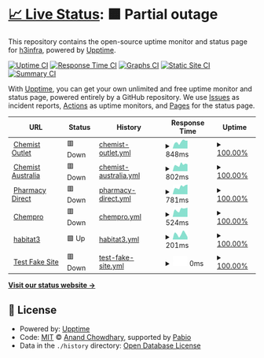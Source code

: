 # [📈 Live Status](https://h3infra.github.io/h3.upptime-monitor): <!--live status--> **🟧 Partial outage**

This repository contains the open-source uptime monitor and status page for [h3infra](https://h3infra.github.io/h3.upptime-monitor), powered by [Upptime](https://github.com/upptime/upptime).

[![Uptime CI](https://github.com/h3infra/h3.upptime-monitor/workflows/Uptime%20CI/badge.svg)](https://github.com/h3infra/h3.upptime-monitor/actions?query=workflow%3A%22Uptime+CI%22)
[![Response Time CI](https://github.com/h3infra/h3.upptime-monitor/workflows/Response%20Time%20CI/badge.svg)](https://github.com/h3infra/h3.upptime-monitor/actions?query=workflow%3A%22Response+Time+CI%22)
[![Graphs CI](https://github.com/h3infra/h3.upptime-monitor/workflows/Graphs%20CI/badge.svg)](https://github.com/h3infra/h3.upptime-monitor/actions?query=workflow%3A%22Graphs+CI%22)
[![Static Site CI](https://github.com/h3infra/h3.upptime-monitor/workflows/Static%20Site%20CI/badge.svg)](https://github.com/h3infra/h3.upptime-monitor/actions?query=workflow%3A%22Static+Site+CI%22)
[![Summary CI](https://github.com/h3infra/h3.upptime-monitor/workflows/Summary%20CI/badge.svg)](https://github.com/h3infra/h3.upptime-monitor/actions?query=workflow%3A%22Summary+CI%22)

With [Upptime](https://upptime.js.org), you can get your own unlimited and free uptime monitor and status page, powered entirely by a GitHub repository. We use [Issues](https://github.com/h3infra/upptime-monitor/issues) as incident reports, [Actions](https://github.com/h3infra/upptime-monitor/actions) as uptime monitors, and [Pages](https://h3infra.github.io/upptime-monitor) for the status page.

<!--start: status pages-->
<!-- This summary is generated by Upptime (https://github.com/upptime/upptime) -->
<!-- Do not edit this manually, your changes will be overwritten -->
<!-- prettier-ignore -->
| URL | Status | History | Response Time | Uptime |
| --- | ------ | ------- | ------------- | ------ |
| <img alt="" src="https://icons.duckduckgo.com/ip3/www.chemistoutlet.com.au.ico" height="13"> [Chemist Outlet](https://www.chemistoutlet.com.au) | 🟥 Down | [chemist-outlet.yml](https://github.com/h3infra/upptime-monitor/commits/HEAD/history/chemist-outlet.yml) | <details><summary><img alt="Response time graph" src="./graphs/chemist-outlet/response-time-week.png" height="20"> 848ms</summary><br><a href="https://h3infra.github.io/upptime-monitor/history/chemist-outlet"><img alt="Response time 948" src="https://img.shields.io/endpoint?url=https%3A%2F%2Fraw.githubusercontent.com%2Fh3infra%2Fupptime-monitor%2FHEAD%2Fapi%2Fchemist-outlet%2Fresponse-time.json"></a><br><a href="https://h3infra.github.io/upptime-monitor/history/chemist-outlet"><img alt="24-hour response time 970" src="https://img.shields.io/endpoint?url=https%3A%2F%2Fraw.githubusercontent.com%2Fh3infra%2Fupptime-monitor%2FHEAD%2Fapi%2Fchemist-outlet%2Fresponse-time-day.json"></a><br><a href="https://h3infra.github.io/upptime-monitor/history/chemist-outlet"><img alt="7-day response time 848" src="https://img.shields.io/endpoint?url=https%3A%2F%2Fraw.githubusercontent.com%2Fh3infra%2Fupptime-monitor%2FHEAD%2Fapi%2Fchemist-outlet%2Fresponse-time-week.json"></a><br><a href="https://h3infra.github.io/upptime-monitor/history/chemist-outlet"><img alt="30-day response time 948" src="https://img.shields.io/endpoint?url=https%3A%2F%2Fraw.githubusercontent.com%2Fh3infra%2Fupptime-monitor%2FHEAD%2Fapi%2Fchemist-outlet%2Fresponse-time-month.json"></a><br><a href="https://h3infra.github.io/upptime-monitor/history/chemist-outlet"><img alt="1-year response time 948" src="https://img.shields.io/endpoint?url=https%3A%2F%2Fraw.githubusercontent.com%2Fh3infra%2Fupptime-monitor%2FHEAD%2Fapi%2Fchemist-outlet%2Fresponse-time-year.json"></a></details> | <details><summary><a href="https://h3infra.github.io/upptime-monitor/history/chemist-outlet">100.00%</a></summary><a href="https://h3infra.github.io/upptime-monitor/history/chemist-outlet"><img alt="All-time uptime 100.00%" src="https://img.shields.io/endpoint?url=https%3A%2F%2Fraw.githubusercontent.com%2Fh3infra%2Fupptime-monitor%2FHEAD%2Fapi%2Fchemist-outlet%2Fuptime.json"></a><br><a href="https://h3infra.github.io/upptime-monitor/history/chemist-outlet"><img alt="24-hour uptime 100.00%" src="https://img.shields.io/endpoint?url=https%3A%2F%2Fraw.githubusercontent.com%2Fh3infra%2Fupptime-monitor%2FHEAD%2Fapi%2Fchemist-outlet%2Fuptime-day.json"></a><br><a href="https://h3infra.github.io/upptime-monitor/history/chemist-outlet"><img alt="7-day uptime 100.00%" src="https://img.shields.io/endpoint?url=https%3A%2F%2Fraw.githubusercontent.com%2Fh3infra%2Fupptime-monitor%2FHEAD%2Fapi%2Fchemist-outlet%2Fuptime-week.json"></a><br><a href="https://h3infra.github.io/upptime-monitor/history/chemist-outlet"><img alt="30-day uptime 100.00%" src="https://img.shields.io/endpoint?url=https%3A%2F%2Fraw.githubusercontent.com%2Fh3infra%2Fupptime-monitor%2FHEAD%2Fapi%2Fchemist-outlet%2Fuptime-month.json"></a><br><a href="https://h3infra.github.io/upptime-monitor/history/chemist-outlet"><img alt="1-year uptime 100.00%" src="https://img.shields.io/endpoint?url=https%3A%2F%2Fraw.githubusercontent.com%2Fh3infra%2Fupptime-monitor%2FHEAD%2Fapi%2Fchemist-outlet%2Fuptime-year.json"></a></details>
| <img alt="" src="https://icons.duckduckgo.com/ip3/www.chemistaustralia.com.au.ico" height="13"> [Chemist Australia](https://www.chemistaustralia.com.au) | 🟥 Down | [chemist-australia.yml](https://github.com/h3infra/upptime-monitor/commits/HEAD/history/chemist-australia.yml) | <details><summary><img alt="Response time graph" src="./graphs/chemist-australia/response-time-week.png" height="20"> 802ms</summary><br><a href="https://h3infra.github.io/upptime-monitor/history/chemist-australia"><img alt="Response time 797" src="https://img.shields.io/endpoint?url=https%3A%2F%2Fraw.githubusercontent.com%2Fh3infra%2Fupptime-monitor%2FHEAD%2Fapi%2Fchemist-australia%2Fresponse-time.json"></a><br><a href="https://h3infra.github.io/upptime-monitor/history/chemist-australia"><img alt="24-hour response time 947" src="https://img.shields.io/endpoint?url=https%3A%2F%2Fraw.githubusercontent.com%2Fh3infra%2Fupptime-monitor%2FHEAD%2Fapi%2Fchemist-australia%2Fresponse-time-day.json"></a><br><a href="https://h3infra.github.io/upptime-monitor/history/chemist-australia"><img alt="7-day response time 802" src="https://img.shields.io/endpoint?url=https%3A%2F%2Fraw.githubusercontent.com%2Fh3infra%2Fupptime-monitor%2FHEAD%2Fapi%2Fchemist-australia%2Fresponse-time-week.json"></a><br><a href="https://h3infra.github.io/upptime-monitor/history/chemist-australia"><img alt="30-day response time 797" src="https://img.shields.io/endpoint?url=https%3A%2F%2Fraw.githubusercontent.com%2Fh3infra%2Fupptime-monitor%2FHEAD%2Fapi%2Fchemist-australia%2Fresponse-time-month.json"></a><br><a href="https://h3infra.github.io/upptime-monitor/history/chemist-australia"><img alt="1-year response time 797" src="https://img.shields.io/endpoint?url=https%3A%2F%2Fraw.githubusercontent.com%2Fh3infra%2Fupptime-monitor%2FHEAD%2Fapi%2Fchemist-australia%2Fresponse-time-year.json"></a></details> | <details><summary><a href="https://h3infra.github.io/upptime-monitor/history/chemist-australia">100.00%</a></summary><a href="https://h3infra.github.io/upptime-monitor/history/chemist-australia"><img alt="All-time uptime 100.00%" src="https://img.shields.io/endpoint?url=https%3A%2F%2Fraw.githubusercontent.com%2Fh3infra%2Fupptime-monitor%2FHEAD%2Fapi%2Fchemist-australia%2Fuptime.json"></a><br><a href="https://h3infra.github.io/upptime-monitor/history/chemist-australia"><img alt="24-hour uptime 100.00%" src="https://img.shields.io/endpoint?url=https%3A%2F%2Fraw.githubusercontent.com%2Fh3infra%2Fupptime-monitor%2FHEAD%2Fapi%2Fchemist-australia%2Fuptime-day.json"></a><br><a href="https://h3infra.github.io/upptime-monitor/history/chemist-australia"><img alt="7-day uptime 100.00%" src="https://img.shields.io/endpoint?url=https%3A%2F%2Fraw.githubusercontent.com%2Fh3infra%2Fupptime-monitor%2FHEAD%2Fapi%2Fchemist-australia%2Fuptime-week.json"></a><br><a href="https://h3infra.github.io/upptime-monitor/history/chemist-australia"><img alt="30-day uptime 100.00%" src="https://img.shields.io/endpoint?url=https%3A%2F%2Fraw.githubusercontent.com%2Fh3infra%2Fupptime-monitor%2FHEAD%2Fapi%2Fchemist-australia%2Fuptime-month.json"></a><br><a href="https://h3infra.github.io/upptime-monitor/history/chemist-australia"><img alt="1-year uptime 100.00%" src="https://img.shields.io/endpoint?url=https%3A%2F%2Fraw.githubusercontent.com%2Fh3infra%2Fupptime-monitor%2FHEAD%2Fapi%2Fchemist-australia%2Fuptime-year.json"></a></details>
| <img alt="" src="https://icons.duckduckgo.com/ip3/www.pharmacydirect.com.au.ico" height="13"> [Pharmacy Direct](https://www.pharmacydirect.com.au) | 🟥 Down | [pharmacy-direct.yml](https://github.com/h3infra/upptime-monitor/commits/HEAD/history/pharmacy-direct.yml) | <details><summary><img alt="Response time graph" src="./graphs/pharmacy-direct/response-time-week.png" height="20"> 781ms</summary><br><a href="https://h3infra.github.io/upptime-monitor/history/pharmacy-direct"><img alt="Response time 734" src="https://img.shields.io/endpoint?url=https%3A%2F%2Fraw.githubusercontent.com%2Fh3infra%2Fupptime-monitor%2FHEAD%2Fapi%2Fpharmacy-direct%2Fresponse-time.json"></a><br><a href="https://h3infra.github.io/upptime-monitor/history/pharmacy-direct"><img alt="24-hour response time 819" src="https://img.shields.io/endpoint?url=https%3A%2F%2Fraw.githubusercontent.com%2Fh3infra%2Fupptime-monitor%2FHEAD%2Fapi%2Fpharmacy-direct%2Fresponse-time-day.json"></a><br><a href="https://h3infra.github.io/upptime-monitor/history/pharmacy-direct"><img alt="7-day response time 781" src="https://img.shields.io/endpoint?url=https%3A%2F%2Fraw.githubusercontent.com%2Fh3infra%2Fupptime-monitor%2FHEAD%2Fapi%2Fpharmacy-direct%2Fresponse-time-week.json"></a><br><a href="https://h3infra.github.io/upptime-monitor/history/pharmacy-direct"><img alt="30-day response time 734" src="https://img.shields.io/endpoint?url=https%3A%2F%2Fraw.githubusercontent.com%2Fh3infra%2Fupptime-monitor%2FHEAD%2Fapi%2Fpharmacy-direct%2Fresponse-time-month.json"></a><br><a href="https://h3infra.github.io/upptime-monitor/history/pharmacy-direct"><img alt="1-year response time 734" src="https://img.shields.io/endpoint?url=https%3A%2F%2Fraw.githubusercontent.com%2Fh3infra%2Fupptime-monitor%2FHEAD%2Fapi%2Fpharmacy-direct%2Fresponse-time-year.json"></a></details> | <details><summary><a href="https://h3infra.github.io/upptime-monitor/history/pharmacy-direct">100.00%</a></summary><a href="https://h3infra.github.io/upptime-monitor/history/pharmacy-direct"><img alt="All-time uptime 100.00%" src="https://img.shields.io/endpoint?url=https%3A%2F%2Fraw.githubusercontent.com%2Fh3infra%2Fupptime-monitor%2FHEAD%2Fapi%2Fpharmacy-direct%2Fuptime.json"></a><br><a href="https://h3infra.github.io/upptime-monitor/history/pharmacy-direct"><img alt="24-hour uptime 100.00%" src="https://img.shields.io/endpoint?url=https%3A%2F%2Fraw.githubusercontent.com%2Fh3infra%2Fupptime-monitor%2FHEAD%2Fapi%2Fpharmacy-direct%2Fuptime-day.json"></a><br><a href="https://h3infra.github.io/upptime-monitor/history/pharmacy-direct"><img alt="7-day uptime 100.00%" src="https://img.shields.io/endpoint?url=https%3A%2F%2Fraw.githubusercontent.com%2Fh3infra%2Fupptime-monitor%2FHEAD%2Fapi%2Fpharmacy-direct%2Fuptime-week.json"></a><br><a href="https://h3infra.github.io/upptime-monitor/history/pharmacy-direct"><img alt="30-day uptime 100.00%" src="https://img.shields.io/endpoint?url=https%3A%2F%2Fraw.githubusercontent.com%2Fh3infra%2Fupptime-monitor%2FHEAD%2Fapi%2Fpharmacy-direct%2Fuptime-month.json"></a><br><a href="https://h3infra.github.io/upptime-monitor/history/pharmacy-direct"><img alt="1-year uptime 100.00%" src="https://img.shields.io/endpoint?url=https%3A%2F%2Fraw.githubusercontent.com%2Fh3infra%2Fupptime-monitor%2FHEAD%2Fapi%2Fpharmacy-direct%2Fuptime-year.json"></a></details>
| <img alt="" src="https://icons.duckduckgo.com/ip3/chempro.com.au.ico" height="13"> [Chempro](https://chempro.com.au) | 🟥 Down | [chempro.yml](https://github.com/h3infra/upptime-monitor/commits/HEAD/history/chempro.yml) | <details><summary><img alt="Response time graph" src="./graphs/chempro/response-time-week.png" height="20"> 524ms</summary><br><a href="https://h3infra.github.io/upptime-monitor/history/chempro"><img alt="Response time 518" src="https://img.shields.io/endpoint?url=https%3A%2F%2Fraw.githubusercontent.com%2Fh3infra%2Fupptime-monitor%2FHEAD%2Fapi%2Fchempro%2Fresponse-time.json"></a><br><a href="https://h3infra.github.io/upptime-monitor/history/chempro"><img alt="24-hour response time 510" src="https://img.shields.io/endpoint?url=https%3A%2F%2Fraw.githubusercontent.com%2Fh3infra%2Fupptime-monitor%2FHEAD%2Fapi%2Fchempro%2Fresponse-time-day.json"></a><br><a href="https://h3infra.github.io/upptime-monitor/history/chempro"><img alt="7-day response time 524" src="https://img.shields.io/endpoint?url=https%3A%2F%2Fraw.githubusercontent.com%2Fh3infra%2Fupptime-monitor%2FHEAD%2Fapi%2Fchempro%2Fresponse-time-week.json"></a><br><a href="https://h3infra.github.io/upptime-monitor/history/chempro"><img alt="30-day response time 518" src="https://img.shields.io/endpoint?url=https%3A%2F%2Fraw.githubusercontent.com%2Fh3infra%2Fupptime-monitor%2FHEAD%2Fapi%2Fchempro%2Fresponse-time-month.json"></a><br><a href="https://h3infra.github.io/upptime-monitor/history/chempro"><img alt="1-year response time 518" src="https://img.shields.io/endpoint?url=https%3A%2F%2Fraw.githubusercontent.com%2Fh3infra%2Fupptime-monitor%2FHEAD%2Fapi%2Fchempro%2Fresponse-time-year.json"></a></details> | <details><summary><a href="https://h3infra.github.io/upptime-monitor/history/chempro">100.00%</a></summary><a href="https://h3infra.github.io/upptime-monitor/history/chempro"><img alt="All-time uptime 100.00%" src="https://img.shields.io/endpoint?url=https%3A%2F%2Fraw.githubusercontent.com%2Fh3infra%2Fupptime-monitor%2FHEAD%2Fapi%2Fchempro%2Fuptime.json"></a><br><a href="https://h3infra.github.io/upptime-monitor/history/chempro"><img alt="24-hour uptime 100.00%" src="https://img.shields.io/endpoint?url=https%3A%2F%2Fraw.githubusercontent.com%2Fh3infra%2Fupptime-monitor%2FHEAD%2Fapi%2Fchempro%2Fuptime-day.json"></a><br><a href="https://h3infra.github.io/upptime-monitor/history/chempro"><img alt="7-day uptime 100.00%" src="https://img.shields.io/endpoint?url=https%3A%2F%2Fraw.githubusercontent.com%2Fh3infra%2Fupptime-monitor%2FHEAD%2Fapi%2Fchempro%2Fuptime-week.json"></a><br><a href="https://h3infra.github.io/upptime-monitor/history/chempro"><img alt="30-day uptime 100.00%" src="https://img.shields.io/endpoint?url=https%3A%2F%2Fraw.githubusercontent.com%2Fh3infra%2Fupptime-monitor%2FHEAD%2Fapi%2Fchempro%2Fuptime-month.json"></a><br><a href="https://h3infra.github.io/upptime-monitor/history/chempro"><img alt="1-year uptime 100.00%" src="https://img.shields.io/endpoint?url=https%3A%2F%2Fraw.githubusercontent.com%2Fh3infra%2Fupptime-monitor%2FHEAD%2Fapi%2Fchempro%2Fuptime-year.json"></a></details>
| <img alt="" src="https://icons.duckduckgo.com/ip3/www.habitat3.com.au.ico" height="13"> [habitat3](https://www.habitat3.com.au/) | 🟩 Up | [habitat3.yml](https://github.com/h3infra/upptime-monitor/commits/HEAD/history/habitat3.yml) | <details><summary><img alt="Response time graph" src="./graphs/habitat3/response-time-week.png" height="20"> 201ms</summary><br><a href="https://h3infra.github.io/upptime-monitor/history/habitat3"><img alt="Response time 278" src="https://img.shields.io/endpoint?url=https%3A%2F%2Fraw.githubusercontent.com%2Fh3infra%2Fupptime-monitor%2FHEAD%2Fapi%2Fhabitat3%2Fresponse-time.json"></a><br><a href="https://h3infra.github.io/upptime-monitor/history/habitat3"><img alt="24-hour response time 238" src="https://img.shields.io/endpoint?url=https%3A%2F%2Fraw.githubusercontent.com%2Fh3infra%2Fupptime-monitor%2FHEAD%2Fapi%2Fhabitat3%2Fresponse-time-day.json"></a><br><a href="https://h3infra.github.io/upptime-monitor/history/habitat3"><img alt="7-day response time 201" src="https://img.shields.io/endpoint?url=https%3A%2F%2Fraw.githubusercontent.com%2Fh3infra%2Fupptime-monitor%2FHEAD%2Fapi%2Fhabitat3%2Fresponse-time-week.json"></a><br><a href="https://h3infra.github.io/upptime-monitor/history/habitat3"><img alt="30-day response time 244" src="https://img.shields.io/endpoint?url=https%3A%2F%2Fraw.githubusercontent.com%2Fh3infra%2Fupptime-monitor%2FHEAD%2Fapi%2Fhabitat3%2Fresponse-time-month.json"></a><br><a href="https://h3infra.github.io/upptime-monitor/history/habitat3"><img alt="1-year response time 278" src="https://img.shields.io/endpoint?url=https%3A%2F%2Fraw.githubusercontent.com%2Fh3infra%2Fupptime-monitor%2FHEAD%2Fapi%2Fhabitat3%2Fresponse-time-year.json"></a></details> | <details><summary><a href="https://h3infra.github.io/upptime-monitor/history/habitat3">100.00%</a></summary><a href="https://h3infra.github.io/upptime-monitor/history/habitat3"><img alt="All-time uptime 100.00%" src="https://img.shields.io/endpoint?url=https%3A%2F%2Fraw.githubusercontent.com%2Fh3infra%2Fupptime-monitor%2FHEAD%2Fapi%2Fhabitat3%2Fuptime.json"></a><br><a href="https://h3infra.github.io/upptime-monitor/history/habitat3"><img alt="24-hour uptime 100.00%" src="https://img.shields.io/endpoint?url=https%3A%2F%2Fraw.githubusercontent.com%2Fh3infra%2Fupptime-monitor%2FHEAD%2Fapi%2Fhabitat3%2Fuptime-day.json"></a><br><a href="https://h3infra.github.io/upptime-monitor/history/habitat3"><img alt="7-day uptime 100.00%" src="https://img.shields.io/endpoint?url=https%3A%2F%2Fraw.githubusercontent.com%2Fh3infra%2Fupptime-monitor%2FHEAD%2Fapi%2Fhabitat3%2Fuptime-week.json"></a><br><a href="https://h3infra.github.io/upptime-monitor/history/habitat3"><img alt="30-day uptime 100.00%" src="https://img.shields.io/endpoint?url=https%3A%2F%2Fraw.githubusercontent.com%2Fh3infra%2Fupptime-monitor%2FHEAD%2Fapi%2Fhabitat3%2Fuptime-month.json"></a><br><a href="https://h3infra.github.io/upptime-monitor/history/habitat3"><img alt="1-year uptime 100.00%" src="https://img.shields.io/endpoint?url=https%3A%2F%2Fraw.githubusercontent.com%2Fh3infra%2Fupptime-monitor%2FHEAD%2Fapi%2Fhabitat3%2Fuptime-year.json"></a></details>
| <img alt="" src="https://icons.duckduckgo.com/ip3/www.gootestgle.com.ico" height="13"> [Test Fake Site](https://www.gootestgle.com) | 🟥 Down | [test-fake-site.yml](https://github.com/h3infra/upptime-monitor/commits/HEAD/history/test-fake-site.yml) | <details><summary><img alt="Response time graph" src="./graphs/test-fake-site/response-time-week.png" height="20"> 0ms</summary><br><a href="https://h3infra.github.io/upptime-monitor/history/test-fake-site"><img alt="Response time 88" src="https://img.shields.io/endpoint?url=https%3A%2F%2Fraw.githubusercontent.com%2Fh3infra%2Fupptime-monitor%2FHEAD%2Fapi%2Ftest-fake-site%2Fresponse-time.json"></a><br><a href="https://h3infra.github.io/upptime-monitor/history/test-fake-site"><img alt="24-hour response time 0" src="https://img.shields.io/endpoint?url=https%3A%2F%2Fraw.githubusercontent.com%2Fh3infra%2Fupptime-monitor%2FHEAD%2Fapi%2Ftest-fake-site%2Fresponse-time-day.json"></a><br><a href="https://h3infra.github.io/upptime-monitor/history/test-fake-site"><img alt="7-day response time 0" src="https://img.shields.io/endpoint?url=https%3A%2F%2Fraw.githubusercontent.com%2Fh3infra%2Fupptime-monitor%2FHEAD%2Fapi%2Ftest-fake-site%2Fresponse-time-week.json"></a><br><a href="https://h3infra.github.io/upptime-monitor/history/test-fake-site"><img alt="30-day response time 0" src="https://img.shields.io/endpoint?url=https%3A%2F%2Fraw.githubusercontent.com%2Fh3infra%2Fupptime-monitor%2FHEAD%2Fapi%2Ftest-fake-site%2Fresponse-time-month.json"></a><br><a href="https://h3infra.github.io/upptime-monitor/history/test-fake-site"><img alt="1-year response time 88" src="https://img.shields.io/endpoint?url=https%3A%2F%2Fraw.githubusercontent.com%2Fh3infra%2Fupptime-monitor%2FHEAD%2Fapi%2Ftest-fake-site%2Fresponse-time-year.json"></a></details> | <details><summary><a href="https://h3infra.github.io/upptime-monitor/history/test-fake-site">100.00%</a></summary><a href="https://h3infra.github.io/upptime-monitor/history/test-fake-site"><img alt="All-time uptime 100.00%" src="https://img.shields.io/endpoint?url=https%3A%2F%2Fraw.githubusercontent.com%2Fh3infra%2Fupptime-monitor%2FHEAD%2Fapi%2Ftest-fake-site%2Fuptime.json"></a><br><a href="https://h3infra.github.io/upptime-monitor/history/test-fake-site"><img alt="24-hour uptime 100.00%" src="https://img.shields.io/endpoint?url=https%3A%2F%2Fraw.githubusercontent.com%2Fh3infra%2Fupptime-monitor%2FHEAD%2Fapi%2Ftest-fake-site%2Fuptime-day.json"></a><br><a href="https://h3infra.github.io/upptime-monitor/history/test-fake-site"><img alt="7-day uptime 100.00%" src="https://img.shields.io/endpoint?url=https%3A%2F%2Fraw.githubusercontent.com%2Fh3infra%2Fupptime-monitor%2FHEAD%2Fapi%2Ftest-fake-site%2Fuptime-week.json"></a><br><a href="https://h3infra.github.io/upptime-monitor/history/test-fake-site"><img alt="30-day uptime 100.00%" src="https://img.shields.io/endpoint?url=https%3A%2F%2Fraw.githubusercontent.com%2Fh3infra%2Fupptime-monitor%2FHEAD%2Fapi%2Ftest-fake-site%2Fuptime-month.json"></a><br><a href="https://h3infra.github.io/upptime-monitor/history/test-fake-site"><img alt="1-year uptime 100.00%" src="https://img.shields.io/endpoint?url=https%3A%2F%2Fraw.githubusercontent.com%2Fh3infra%2Fupptime-monitor%2FHEAD%2Fapi%2Ftest-fake-site%2Fuptime-year.json"></a></details>

<!--end: status pages-->

[**Visit our status website →**](https://h3infra.github.io/upptime-monitor)

## 📄 License

- Powered by: [Upptime](https://github.com/upptime/upptime)
- Code: [MIT](./LICENSE) © [Anand Chowdhary](https://anandchowdhary.com), supported by [Pabio](https://pabio.com)
- Data in the `./history` directory: [Open Database License](https://opendatacommons.org/licenses/odbl/1-0/)
